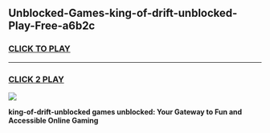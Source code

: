 
## Unblocked-Games-king-of-drift-unblocked-Play-Free-a6b2c
<h3>
<a href="https://premium76.site?title=king-of-drift-unblocked&ref=19M">CLICK TO PLAY</a></h3>
<hr>

<h3>
<a href="https://premium76.site?title=king-of-drift-unblocked&ref=19M">CLICK 2 PLAY</a>
  
</h3>

<a href="https://premium76.site?title=king-of-drift-unblocked&ref=19M"><img src="https://clearcache.store/games.png"></a>


**king-of-drift-unblocked games unblocked: Your Gateway to Fun and Accessible Online Gaming**

